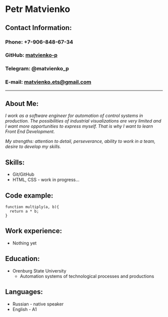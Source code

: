 # **Petr Matvienko**
## **Contact Information:**

### **Phone:** +7-906-848-67-34

### **GitHub:** [matvienko-p](https://github.com/matvienko-p)
### **Telegram:** @matvienko_p

### **E-mail:** matvienko.ets@gmail.com
***
## **About Me:**
*I work as a software engineer for automation of control systems in production.
The possibilities of industrial visualizations are very limited and I want more opportunities to express myself. That is why I want to learn Front End Development.*

*My strengths: attention to detail, perseverance, ability to work in a team, desire to develop my skills.*

## **Skills:**
* Git/GitHub
* HTML, CSS - work in progress...

## **Code example:**
```
function multiply(a, b){
  return a * b;
}
```

## **Work experience:**
* Nothing yet

## **Education:**
* Orenburg State University
    + Automation systems of technological processes and productions

## **Languages:**
* Russian - native speaker
* English - A1